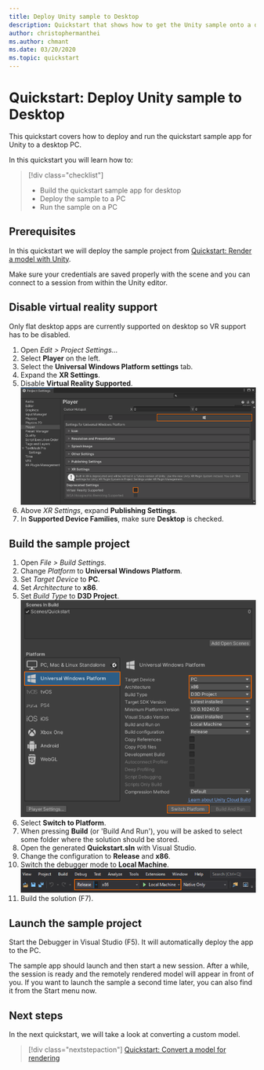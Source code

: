 ```yaml
---
title: Deploy Unity sample to Desktop
description: Quickstart that shows how to get the Unity sample onto a desktop PC
author: christophermanthei
ms.author: chmant
ms.date: 03/20/2020
ms.topic: quickstart
---
```


# Quickstart: Deploy Unity sample to Desktop

This quickstart covers how to deploy and run the quickstart sample app for Unity to a desktop PC.

In this quickstart you will learn how to:

> [!div class="checklist"]
>
>* Build the quickstart sample app for desktop
>* Deploy the sample to a PC
>* Run the sample on a PC

## Prerequisites

In this quickstart we will deploy the sample project from [Quickstart: Render a model with Unity](render-model.md).

Make sure your credentials are saved properly with the scene and you can connect to a session from within the Unity editor.

## Disable virtual reality support

Only flat desktop apps are currently supported on desktop so VR support has to be disabled.

1. Open *Edit > Project Settings...*
1. Select **Player** on the left.
1. Select the **Universal Windows Platform settings** tab.
1. Expand the **XR Settings**.
1. Disable **Virtual Reality Supported**.
    ![player settings](./media/unity-disable-xr.png)
1. Above *XR Settings*, expand **Publishing Settings**.
1. In **Supported Device Families**, make sure **Desktop** is checked.

## Build the sample project

1. Open *File > Build Settings*.
1. Change *Platform* to **Universal Windows Platform**.
1. Set *Target Device* to **PC**.
1. Set *Architecture* to **x86**.
1. Set *Build Type* to **D3D Project**.
  ![Build settings](./media/unity-build-settings-pc.png)
1. Select **Switch to Platform**.
1. When pressing **Build** (or 'Build And Run'), you will be asked to select some folder where the solution should be stored.
1. Open the generated **Quickstart.sln** with Visual Studio.
1. Change the configuration to **Release** and **x86**.
1. Switch the debugger mode to **Local Machine**.
  ![Solution configuration](./media/unity-deploy-config-pc.png)
1. Build the solution (F7).

## Launch the sample project

Start the Debugger in Visual Studio (F5). It will automatically deploy the app to the PC.

The sample app should launch and then start a new session. After a while, the session is ready and the remotely rendered model will appear in front of you.
If you want to launch the sample a second time later, you can also find it from the Start menu now.

## Next steps

In the next quickstart, we will take a look at converting a custom model.

> [!div class="nextstepaction"]
> [Quickstart: Convert a model for rendering](convert-model.md)
